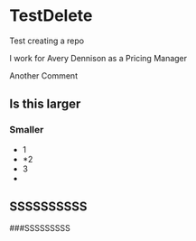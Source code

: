 TestDelete
==========

Test creating a repo

I work for Avery Dennison as a Pricing Manager

Another Comment

## Is this larger

### Smaller
* 1
* *2
* 3
* 
## SSSSSSSSSS
###SSSSSSSSS

